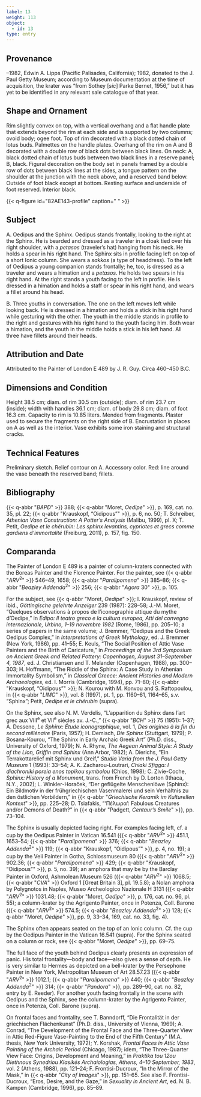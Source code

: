 ```yaml
---
label: 13
weight: 113
object:
  - id: 13
type: entry
---
```


## Provenance

–1982, Edwin A. Lipps (Pacific Palisades, California); 1982, donated to the J. Paul Getty Museum; according to Museum documentation at the time of acquisition, the krater was “from Sothey [*sic*] Parke Bernet, 1956,” but it has yet to be identified in any relevant sale catalogue of that year.

## Shape and Ornament

Rim slightly convex on top, with a vertical overhang and a flat handle plate that extends beyond the rim at each side and is supported by two columns; ovoid body; ogee foot. Top of rim decorated with a black dotted chain of lotus buds. Palmettes on the handle plates. Overhang of the rim on A and B decorated with a double row of black dots between black lines. On neck: A, black dotted chain of lotus buds between two black lines in a reserve panel; B, black. Figural decoration on the body set in panels framed by a double row of dots between black lines at the sides, a tongue pattern on the shoulder at the junction with the neck above, and a reserved band below. Outside of foot black except at bottom. Resting surface and underside of foot reserved. Interior black.

{{< q-figure id="82AE143-profile" caption=" " >}}

## Subject

A. Oedipus and the Sphinx. Oedipus stands frontally, looking to the right at the Sphinx. He is bearded and dressed as a traveler in a cloak tied over his right shoulder, with a *petasos* (traveler’s hat) hanging from his neck. He holds a spear in his right hand. The Sphinx sits in profile facing left on top of a short Ionic column. She wears a *sakkos* (a type of headdress). To the left of Oedipus a young companion stands frontally; he, too, is dressed as a traveler and wears a himation and a *petasos*. He holds two spears in his right hand. At the right stands a youth facing to the left in profile. He is dressed in a himation and holds a staff or spear in his right hand, and wears a fillet around his head.

B. Three youths in conversation. The one on the left moves left while looking back. He is dressed in a himation and holds a stick in his right hand while gesturing with the other. The youth in the middle stands in profile to the right and gestures with his right hand to the youth facing him. Both wear a himation, and the youth in the middle holds a stick in his left hand. All three have fillets around their heads.

## Attribution and Date

Attributed to the Painter of London E 489 by J. R. Guy. Circa 460–450 B.C.

## Dimensions and Condition

Height 38.5 cm; diam. of rim 30.5 cm (outside); diam. of rim 23.7 cm (inside); width with handles 36.1 cm; diam. of body 29.8 cm; diam. of foot 16.3 cm. Capacity to rim is 10.85 liters. Mended from fragments. Plaster used to secure the fragments on the right side of B. Encrustation in places on A as well as the interior. Vase exhibits some iron staining and structural cracks.

## Technical Features

Preliminary sketch. Relief contour on A. Accessory color. Red: line around the vase beneath the reserved band; fillets.

## Bibliography

{{< q-abbr "*BAPD*" >}} 388; {{< q-abbr "Moret, *Oedipe*" >}}, p. 169, cat. no. 35, pl. 22; {{< q-abbr "Krauskopf, “Oidipous”" >}}, p. 6, no. 50; T. Schreiber, *Athenian Vase Construction: A Potter’s Analysis* (Malibu, 1999), pl. X; T. Petit, *Oedipe et le chérubin: Les sphinx levantins, cypriotes et grecs comme gardiens d’immortalité* (Freiburg, 2011), p. 157, fig. 150.

## Comparanda

The Painter of London E 489 is a painter of column-kraters connected with the Boreas Painter and the Florence Painter. For the painter, see {{< q-abbr "*ARV*<sup>2</sup>" >}} 546–49, 1658; {{< q-abbr "*Paralipomena*" >}} 385–86; {{< q-abbr "*Beazley Addenda*<sup>2</sup>" >}} 256; {{< q-abbr "*Agora* 30" >}}, p. 105.

For the subject, see {{< q-abbr "Moret, *Oedipe*" >}}; I. Krauskopf, review of ibid., *Göttingische gelehrte Anzeiger* 239 (1987): 228–58; J.-M. Moret, “Quelques observations à propos de l’iconographie attique du mythe d’Oedipe,” in *Edipo: Il teatro greco e la cultura europea, Atti del convegno internazionale, Urbino, 1–19 novembre 1982* (Rome, 1986), pp. 205–10; a series of papers in the same volume; J. Bremmer, “Oedipus and the Greek Oedipus Complex,” in *Interpretations of Greek Mythology*, ed. J. Bremmer (New York, 1986), pp. 41–55; E. Keuls, “The Social Position of Attic Vase Painters and the Birth of Caricature,” in *Proceedings of the 3rd Symposium on Ancient Greek and Related Pottery: Copenhagen, August 31–September 4, 1987*, ed. J. Christiansen and T. Melander (Copenhagen, 1988), pp. 300–303; H. Hoffmann, “The Riddle of the Sphinx: A Case Study in Athenian Immortality Symbolism,” in *Classical Greece: Ancient Histories and Modern Archaeologies*, ed. I. Morris (Cambridge, 1994), pp. 71–80; {{< q-abbr "Krauskopf, “Oidipous”" >}}; N. Kourou with M. Konvou and S. Raftopoulou, in {{< q-abbr "*LIMC*" >}}, vol. 8 (1997), pt. 1, pp. 1160–61, 1164–65, s.v. “Sphinx”; Petit, *Oedipe et le chérubin* (supra).

On the Sphinx, see also N. M. Verdelis, “L’apparition du Sphinx dans l’art grec aux VIII<sup>e</sup> et VII<sup>e</sup> siècles av. J.-C.,” {{< q-abbr "*BCH*" >}} 75 (1951): 1–37; A. Dessene, *Le Sphinx: Étude iconographique*, vol. 1, *Des origines à la fin du second millénaire* (Paris, 1957); H. Demisch, *Die Sphinx* (Stuttgart, 1979); P. Bosana-Kourou, “The Sphinx in Early Archaic Greek Art” (Ph.D. diss., University of Oxford, 1979); N. A. Rhyne, *The Aegean Animal Style: A Study of the Lion, Griffin and Sphinx* (Ann Arbor, 1982); A. Dierichs, “Ein Terrakottarelief mit Sphinx und Greif,” *Studia Varia from the J. Paul Getty Museum* 1 (1993): 33–54; A. K. Zacharou-Loutrari, *Chiaki Sfigga: I diachroniki poreia enos topikou symbolou* (Chios, 1998); C. Zivie-Coche, *Sphinx: History of a Monument*, trans. from French by D. Lorton (Ithaca, N.Y., 2002); L. Winkler-Horaček, “Der geflügelte Menschenlöwe (Sphinx): Ein Bildmotiv in der frühgriechischen Vasenmalerei und sein Verhältnis zu den östlichen Vorbildern,” in {{< q-abbr "*Griechische Keramik im Kulturellen Kontext*" >}}, pp. 225–28; D. Tsiafakis, “‘Πέλωρα’: Fabulous Creatures and/or Demons of Death?” in {{< q-abbr "Padgett, *Centaur’s Smile*" >}}, pp. 73–104.

The Sphinx is usually depicted facing right. For examples facing left, cf. a cup by the Oedipus Painter in Vatican 16.541 ({{< q-abbr "*ARV*<sup>2</sup>" >}} 451.1, 1653–54; {{< q-abbr "*Paralipomena*" >}} 376; {{< q-abbr "*Beazley Addenda*<sup>2</sup>" >}} 119; {{< q-abbr "Krauskopf, “Oidipous”" >}}, p. 4, no. 19); a cup by the Veii Painter in Gotha, Schlossmuseum 80 ({{< q-abbr "*ARV*<sup>2</sup>" >}} 902.36; {{< q-abbr "*Paralipomena*" >}} 429; {{< q-abbr "Krauskopf, “Oidipous”" >}}, p. 5, no. 39); an amphora that may be by the Barclay Painter in Oxford, Ashmolean Museum 526 ({{< q-abbr "*ARV*<sup>2</sup>" >}} 1068.5; {{< q-abbr "*CVA*" >}} Oxford 1 [Great Britain 3], pl. 19.5.8); a Nolan amphora by Polygnotos in Naples, Museo Archeologico Nazionale H 3131 ({{< q-abbr "*ARV*<sup>2</sup>" >}} 1031.48; {{< q-abbr "Moret, *Oedipe*" >}}, p. 176, cat. no. 96, pl. 55); a column-krater by the Agrigento Painter, once in Potenza, Coll. Barone ({{< q-abbr "*ARV*<sup>2</sup>" >}} 574.5; {{< q-abbr "*Beazley Addenda*<sup>2</sup>" >}} 128; {{< q-abbr "Moret, *Oedipe*" >}}, pp. 9, 33–34, 169, cat. no. 33, fig. 4).

The Sphinx often appears seated on the top of an Ionic column. Cf. the cup by the Oedipus Painter in the Vatican 16.541 (supra). For the Sphinx seated on a column or rock, see {{< q-abbr "Moret, *Oedipe*" >}}, pp. 69–75.

The full face of the youth behind Oedipus clearly presents an expression of panic. His total frontality—body and face—also gives a sense of depth. He is very similar to Hermes as depicted on a bell-krater by the Persephone Painter in New York, Metropolitan Museum of Art 28.57.23 ({{< q-abbr "*ARV*<sup>2</sup>" >}} 1012.1; {{< q-abbr "*Paralipomena*" >}} 440; {{< q-abbr "*Beazley Addenda*<sup>2</sup>" >}} 314; {{< q-abbr "*Pandora*" >}}, pp. 289–90, cat. no. 82, entry by E. Reeder). For another youth facing frontally in the scene with Oedipus and the Sphinx, see the column-krater by the Agrigento Painter, once in Potenza, Coll. Barone (supra).

On frontal faces and frontality, see T. Banndorff, “Die Frontalität in der griechischen Flächenkunst” (Ph.D. diss., University of Vienna, 1969); A. Conrad, “The Development of the Frontal Face and the Three-Quarter View in Attic Red-Figure Vase-Painting to the End of the Fifth Century” (M.A. thesis, New York University, 1972); Y. Korshak, *Frontal Faces in Attic Vase Painting of the Archaic Period* (Chicago, 1987); idem, “The Three-Quarter View Face: Origins, Development and Meaning,” in *Praktika tou 12ou Diethnous Synedriou Klasikēs Archaiologias, Athens, 4–10 September, 1983*, vol. 2 (Athens, 1988), pp. 121–24; F. Frontisi-Ducroux, “In the Mirror of the Mask,” in {{< q-abbr "*City of Images*" >}}, pp. 151–65. See also F. Frontisi-Ducroux, “Eros, Desire, and the Gaze,” in *Sexuality in Ancient Art*, ed. N. B. Kampen (Cambridge, 1996), pp. 85–89.
